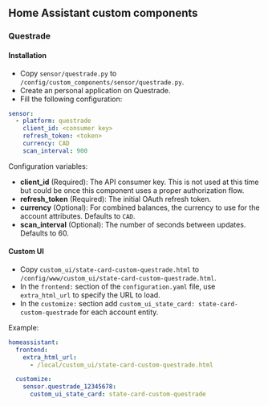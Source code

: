 ## Home Assistant custom components

### Questrade

#### Installation

- Copy `sensor/questrade.py` to `/config/custom_components/sensor/questrade.py`.
- Create an personal application on Questrade.
- Fill the following configuration:

```yaml
sensor:
  - platform: questrade
    client_id: <consumer key>
    refresh_token: <token>
    currency: CAD
    scan_interval: 900
```

Configuration variables:

- **client_id** (Required): The API consumer key. This is not used at this
  time but could be once this component uses a proper authorization flow.
- **refresh_token** (Required): The initial OAuth refresh token.
- **currency** (Optional): For combined balances, the currency to use for the
  account attributes. Defaults to `CAD`.
- **scan_interval** (Optional): The number of seconds between updates.
  Defaults to 60.

#### Custom UI

- Copy `custom_ui/state-card-custom-questrade.html` to
  `/config/www/custom_ui/state-card-custom-questrade.html`.
- In the `frontend:` section of the `configuration.yaml` file, use
  `extra_html_url` to specify the URL to load.
- In the `customize:` section add `custom_ui_state_card: state-card-custom-questrade`
  for each account entity.

Example:

```yaml
homeassistant:
  frontend:
    extra_html_url:
      - /local/custom_ui/state-card-custom-questrade.html

  customize:
    sensor.questrade_12345678:
      custom_ui_state_card: state-card-custom-questrade
```
